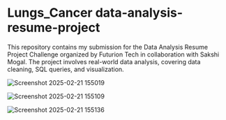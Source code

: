 # Lungs_Cancer data-analysis-resume-project
This repository contains my submission for the Data Analysis Resume Project Challenge organized by Futurion Tech in collaboration with Sakshi Mogal. The project involves real-world data analysis, covering data cleaning, SQL queries, and visualization.

![Screenshot 2025-02-21 155019](https://github.com/user-attachments/assets/8e5a5260-3e19-4364-a4b4-d237e0af91b9)

![Screenshot 2025-02-21 155109](https://github.com/user-attachments/assets/e7b576bd-4864-4c12-982c-b7322374db26)

![Screenshot 2025-02-21 155136](https://github.com/user-attachments/assets/7f9b46e7-c217-4d2a-95e8-f44f82b6c1ab)
